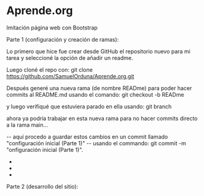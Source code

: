# Aprende.org
Imitación página web con Bootstrap

Parte 1 (configuración y creación de ramas):

Lo primero que hice fue crear desde GitHub el repositorio nuevo para mi tarea y seleccioné la opción de añadir un readme.

Luego cloné el repo con:
git clone https://github.com/SamuelOrduna/Aprende.org.git

Después generé una nueva rama (de nombre READme) para poder hacer commits al README.md usando el comando:
git checkout -b READme

y luego verifiqué que estuviera parado en ella usando:
git branch

ahora ya podría trabajar en esta nueva rama para no hacer commits directo a la rama main...

-- aquí procedo a guardar estos cambios en un commit llamado "configuración inicial (Parte 1)" --
usando el commando: git commit -m "onfiguración inicial (Parte 1)".

*
*
*

Parte 2 (desarrollo del sitio):
